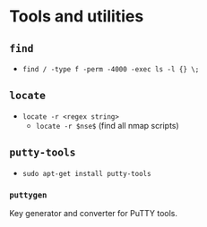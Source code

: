 # Tools and utilities

## `find`
- `find / -type f -perm -4000 -exec ls -l {} \;`

## `locate`
- `locate -r <regex string>`
    - `locate -r $nse$` (find all nmap scripts)

## `putty-tools`
- `sudo apt-get install putty-tools`

### `puttygen`

Key generator and converter for PuTTY tools.

